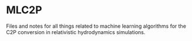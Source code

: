 # MLC2P
Files and notes for all things related to machine learning algorithms for the C2P conversion in relativistic hydrodynamics simulations.
